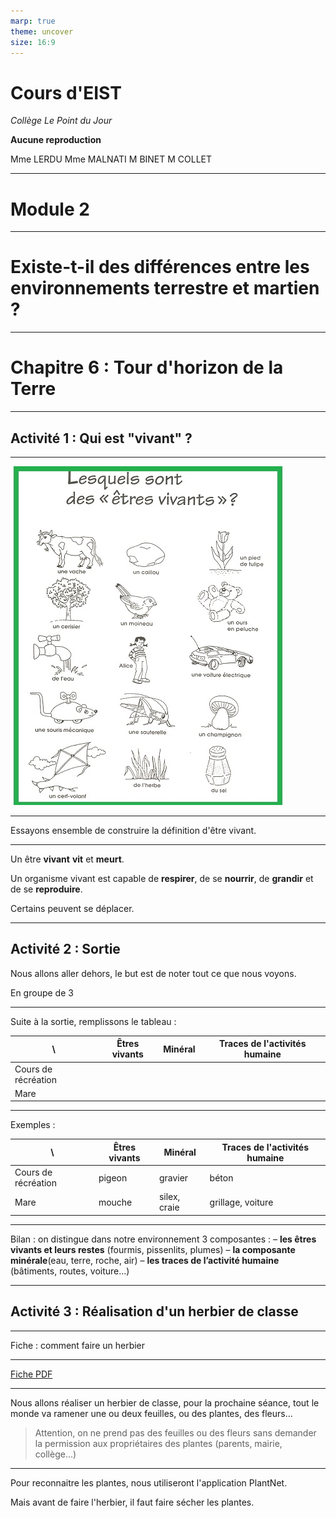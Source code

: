 ```yaml
---
marp: true
theme: uncover
size: 16:9
---
```

<!-- paginate: true -->
# Cours d'EIST

*Collège Le Point du Jour*

**Aucune reproduction**

Mme LERDU
Mme MALNATI
M BINET
M COLLET


---

# Module 2

---


# Existe-t-il des différences entre les environnements terrestre et martien ?


---

# Chapitre 6 : Tour d'horizon de la Terre

---

## Activité 1 : Qui est "vivant" ? 

--- 

![bg fit](./../Ressources/1.jpg)

--- 

Essayons ensemble de construire la définition d'être vivant. 

---

Un être **vivant** **vit** et **meurt**. 

Un organisme vivant est capable de **respirer**, de se **nourrir**, de **grandir** et de se **reproduire**. 

Certains peuvent se déplacer.
 
---

## Activité 2 : Sortie

Nous allons aller dehors, le but est de noter tout ce que nous voyons. 

En groupe de 3

--- 
Suite à la sortie, remplissons le tableau : 

| \ | Êtres vivants | Minéral | Traces de l'activités humaine |
|---|---|---|---|
| Cours de récréation |  |  |  |  
| Mare |  |  |  |

---
Exemples : 

| \ | Êtres vivants | Minéral | Traces de l'activités humaine |
|---|---|---|---|
| Cours de récréation | pigeon | gravier | béton |  
| Mare |  mouche | silex, craie | grillage, voiture |


---

Bilan : on distingue dans notre environnement 3 composantes :
– **les êtres vivants et leurs restes** (fourmis, pissenlits, plumes)
– **la composante minérale**(eau, terre, roche, air)
– **les traces de l’activité humaine** (bâtiments, routes, voiture...)


---
 
## Activité 3 : Réalisation d'un herbier de classe


---

Fiche : comment faire un herbier

--- 

[Fiche PDF](../Documents%20élèves/ficher%20herbier.pdf)

---

Nous allons réaliser un herbier de classe, pour la prochaine séance, tout le monde va ramener une ou deux feuilles, ou des plantes, des fleurs... 

> Attention, on ne prend pas des feuilles ou des fleurs sans demander la permission aux propriétaires des plantes (parents, mairie, collège...)


--- 

Pour reconnaitre les plantes, nous utiliseront l'application PlantNet. 

Mais avant de faire l'herbier, il faut faire sécher les plantes. 

